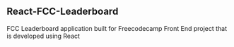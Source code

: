 ## React-FCC-Leaderboard

FCC Leaderboard application built for Freecodecamp Front End project that is developed using React
